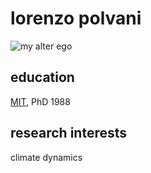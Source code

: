 # lorenzo polvani #

![my alter ego](https://www.columbia.edu/~lmp/lmp.jpg)

## education ##

[MIT](http://www.mit.edu), PhD 1988

## research interests ##

climate dynamics


